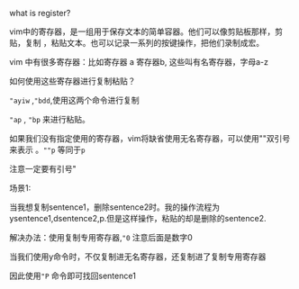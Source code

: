 what is register?

vim中的寄存器，是一组用于保存文本的简单容器。他们可以像剪贴板那样，剪贴，复制
，粘贴文本。也可以记录一系列的按键操作，把他们录制成宏。

vim 中有很多寄存器：比如寄存器 a 寄存器b, 这些叫有名寄存器，字母a-z

如何使用这些寄存器进行复制粘贴？

`"ayiw` ,`"bdd`,使用这两个命令进行复制

`"ap` , `"bp` 来进行粘贴。

如果我们没有指定使用的寄存器，vim将缺省使用无名寄存器，可以使用""双引号来表示
。`""p` 等同于`p` 

注意一定要有引号"

场景1:

当我想复制sentence1，删除sentence2时。我的操作流程为
ysentence1,dsentence2,p.但是这样操作，粘贴的却是删除的sentence2.

解决办法：使用复制专用寄存器,`"0` 注意后面是数字0

当我们使用y命令时，不仅复制进无名寄存器，还复制进了复制专用寄存器

因此使用`"P` 命令即可找回sentence1


